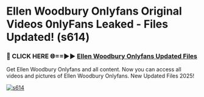 # Ellen Woodbury Onlyfans Original Videos 0nlyFans Leaked - Files Updated! (s614)

<h3>🔴 CLICK HERE 🌐==►► <a href="https://tinyurl.com/ehrbuxhb" rel="nofollow">Ellen Woodbury Onlyfans Updated Files</a></h3>

Get Ellen Woodbury Onlyfans and all content. Now you can access all videos and pictures of Ellen Woodbury Onlyfans. New Updated Files 2025!

[![s614](https://i.imgur.com/lVYEuWS.gif)](https://tinyurl.com/ehrbuxhb)
